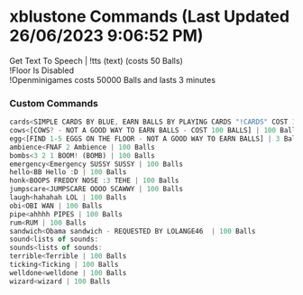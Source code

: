 # xblustone Commands (Last Updated 26/06/2023 9:06:52 PM)
Get Text To Speech | !tts (text) (costs 50 Balls) <br>
!Floor Is Disabled <br>
!Openminigames costs 50000 Balls and lasts 3 minutes <br>
### Custom Commands <br>
```js
cards<SIMPLE CARDS BY BLUE, EARN BALLS BY PLAYING CARDS "!CARDS" COST 100 BALLS TO ENTER] | 100 Balls
cows<[COWS? - NOT A GOOD WAY TO EARN BALLS - COST 100 BALLS] | 100 Balls
egg<[FIND 1-5 EGGS ON THE FLOOR - NOT A GOOD WAY TO EARN BALLS] | 3 Balls
ambience<FNAF 2 Ambience | 100 Balls
bombs<3 2 1 BOOM! (BOMB) | 100 Balls
emergency<Emergency SUSSY SUSSY | 100 Balls
hello<BB Hello :D | 100 Balls
honk<BOOPS FREDDY NOSE :3 TEHE | 100 Balls
jumpscare<JUMPSCARE OOOO SCAWWY | 100 Balls
laugh<hahahah LOL | 100 Balls
obi<OBI WAN | 100 Balls
pipe<ahhhh PIPES | 100 Balls
rum<RUM | 100 Balls
sandwich<Obama sandwich - REQUESTED BY LOLANGE46  | 100 Balls
sound<lists of sounds:
sounds<lists of sounds:
terrible<Terrible | 100 Balls
ticking<Ticking | 100 Balls
welldone<welldone | 100 Balls
wizard<wizard | 100 Balls

